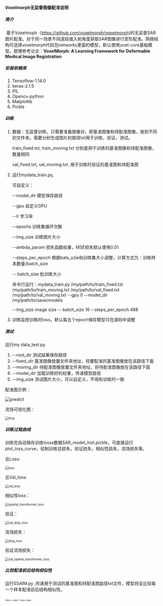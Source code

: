 #### Voxelmorph无监督图像配准说明

##### **简介**

​	基于Voxelmoph（https://github.com/voxelmorph/voxelmorph)的无监督SAR图片配准。对于同一场景不同波段或入射角度获取SAR图像进行变形配准。网络结构可选择voxelmorph代码包networks里面的模型，默认使用unet-core基础模型。原理参考论文：**VoxelMorph: A Learning Framework for Deformable Medical Image Registration**

##### **安装依赖库**

1. Tensoflow-1.14.0
2. keras-2.1.5
3. PIL
4. Opencv-python
5. Matplotlib
6. Pickle

##### **训练**

1. 数据：无监督训练，只需要准备图像对，即基准图像和待配准图像，放到不同的文件夹。需要分别生成图片的路径txt用于训练，验证，测试。

    train_fixed.txt, train_moving.txt   分别是用于训练的基准图像和待配准图像，数量相同

    val_fixed.txt, val_moving.txt. 用于训练时验证的基准图和待配准图

2. 运行mydata_train.py,

    可自定义：

    --model_dir 模型保存路径

    --gpu 自定义GPU

    --lr  学习率

    --epochs   训练集循环次数

    --img_size  训练图片大小

    --ambda_param   损失函数权重，MSE损失默认使用0.01

    --steps_per_epoch    根据bats_szie和训练集大小调整，计算方式为：训练样本数量/batch_size

    -- batch_size 批训练大小

    命令行运行：mydata_train.py /my/path/to/train_fixed.txt /my/path/to/train_moving.txt  /my/path/to/val_fixed.txt /my/path/to/val_moving.txt --gpu 0 --model_dir /my/path/to/save/models 

    --img_size image size -- batch_size 16 --steps_per_epoch 488

3. 训练监控训练时loss，默认每五个epoch保存模型可在源码中调整

##### **测试**

运行my data_test.py

1. --root_dir 测试结果保存路径
2. --fixed_dir   基准图像放置文件夹地址，将要配准的基准图像放在该路径下面
3. --moving_dir 待配准图像放置文件夹地址，将待配准图像放在该路径下面
4. --model_dir 加载训练好的权重，传递模型路径
5. --img_size 测试图片大小，可以自定义，不用和训练时一致

配准图示例：

![predict](data/predict.png)

流场可视化图：

<img src="data/flow.png" alt="flow" style="zoom:72%;" />

##### **训练过程曲线**

训练完自动保存训练losss数据SAR_model_hist.pickle，可直接运行plot_loss_curve，绘制训练总损失，验证损失，相似性损失，流场损失等。

总Loss:

<img src="data/loss.jpg" alt="loss" style="zoom:72%;" />

总Val_loss:

<img src="data/val_loss.jpg" alt="val_loss" style="zoom:72%;" />

相似性loss：

<img src="data/spatial_transformer_loss.jpg" alt="spatial_transformer_loss" style="zoom:72%;" />

验证：

<img src="data/val_disp_loss.jpg" alt="val_disp_loss" style="zoom:72%;" />

流场损失：

<img src="data/disp_loss.jpg" alt="disp_loss" style="zoom:72%;" />

验证流场损失：

<img src="data/val_spatial_transformer_loss.jpg" alt="val_spatial_transformer_loss" style="zoom:72%;" />

##### **比较配准前后结构相似性**

运行SSAIM.py ,传递用于测试的基准图和待配准图路径txt文件，模型将会比较每一个样本配准前后结构相似性。

<img src="data/基准_vs_待配准.png" alt="基准_vs_待配准" style="zoom:36%;" />

<img src="data/_基准vs_配准后.png" alt="_基准vs_配准后" style="zoom:36%;" />

